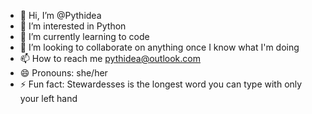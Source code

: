 - 👋 Hi, I’m @Pythidea
- 👀 I’m interested in Python
- 🌱 I’m currently learning to code
- 💞️ I’m looking to collaborate on anything once I know what I'm doing
- 📫 How to reach me pythidea@outlook.com
- 😄 Pronouns: she/her
- ⚡ Fun fact: Stewardesses is the longest word you can type with only your left hand

<!---
Pythidea/Pythidea is a ✨ special ✨ repository because its `README.md` (this file) appears on your GitHub profile.
You can click the Preview link to take a look at your changes.
--->
